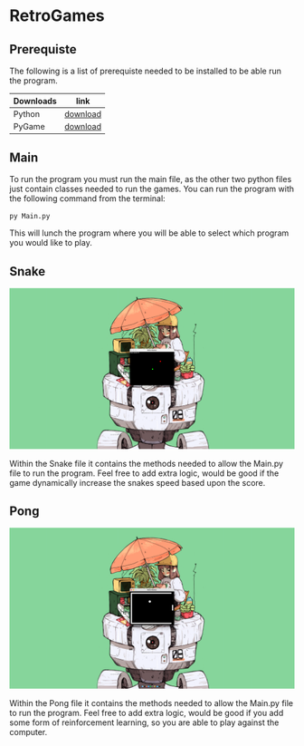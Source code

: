 # RetroGames

## Prerequiste

The following is a list of prerequiste needed to be installed to be able run 
the program.

| Downloads | link                                         |
|-----------|----------------------------------------------|
| Python    |[download](https://www.python.org/downloads/) |
| PyGame    |[download](https://www.pygame.org/news)       |

## Main

To run the program you must run the main file, as the other two python files
just contain classes needed to run the games.
You can run the program with the following command from the terminal:

```console
py Main.py
```

This will lunch the program where you will be able to select which program you
would like to play.

## Snake

![image](images/snake.png)

Within the Snake file it contains the methods needed to allow the Main.py file
to run the program.
Feel free to add extra logic, would be good if the game dynamically increase 
the snakes speed based upon the score.

## Pong

![image](images/pong.png)

Within the Pong file it contains the methods needed to allow the Main.py file
to run the program.
Feel free to add extra logic, would be good if you add some form of 
reinforcement learning, so you are able to play against the computer.
